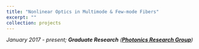 ```yaml
---
title: "Nonlinear Optics in Multimode & Few-mode Fibers"
excerpt: ""
collection: projects
---
```


*January 2017 - present; **Graduate Research** (**[Photonics Research Group](www.photonics.umd.edu)**)*

